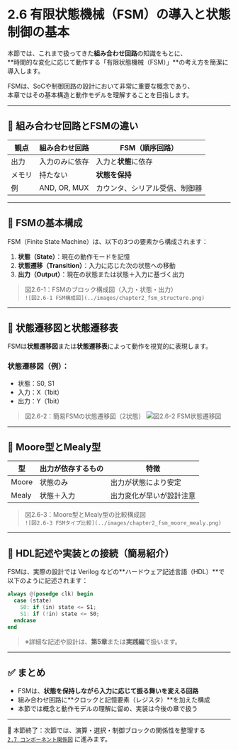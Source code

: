 # 2.6 有限状態機械（FSM）の導入と状態制御の基本

本節では、これまで扱ってきた**組み合わせ回路**の知識をもとに、  
**時間的な変化に応じて動作する「有限状態機械（FSM）」**の考え方を簡潔に導入します。

FSMは、SoCや制御回路の設計において非常に重要な概念であり、  
本章ではその基本構造と動作モデルを理解することを目指します。

---

## 🔹 組み合わせ回路とFSMの違い

| 観点 | 組み合わせ回路 | FSM（順序回路） |
|------|----------------|----------------|
| 出力 | 入力のみに依存 | 入力と**状態**に依存 |
| メモリ | 持たない | **状態を保持** |
| 例 | AND, OR, MUX | カウンタ、シリアル受信、制御器 |

---

## 🔹 FSMの基本構成

FSM（Finite State Machine）は、以下の3つの要素から構成されます：

1. **状態（State）**：現在の動作モードを記憶  
2. **状態遷移（Transition）**：入力に応じた次の状態への移動  
3. **出力（Output）**：現在の状態または状態＋入力に基づく出力

> 図2.6-1：FSMのブロック構成図（入力・状態・出力）  
> `![図2.6-1 FSM構成図](../images/chapter2_fsm_structure.png)`

---

## 🔹 状態遷移図と状態遷移表

FSMは**状態遷移図**または**状態遷移表**によって動作を視覚的に表現します。

### 状態遷移図（例）：

- 状態：S0, S1
- 入力：X（1bit）
- 出力：Y（1bit）

> 図2.6-2：簡易FSMの状態遷移図（2状態）
 ![図2.6-2 FSM状態遷移図](../images/chapter2_fsm_diagram.png)

---

## 🔹 Moore型とMealy型

| 型 | 出力が依存するもの | 特徴 |
|----|--------------------|------|
| Moore | 状態のみ | 出力が状態により安定 |
| Mealy | 状態＋入力 | 出力変化が早いが設計注意 |

> 図2.6-3：Moore型とMealy型の比較構成図  
> `![図2.6-3 FSMタイプ比較](../images/chapter2_fsm_moore_mealy.png)`

---

## 🔹 HDL記述や実装との接続（簡易紹介）

FSMは、実際の設計では Verilog などの**ハードウェア記述言語（HDL）**で以下のように記述されます：

```verilog
always @(posedge clk) begin
  case (state)
    S0: if (in) state <= S1;
    S1: if (!in) state <= S0;
  endcase
end
```

> ※詳細な記述や設計は、**第5章**または**実践編**で扱います。

---

## ✅ まとめ

- FSMは、**状態を保持しながら入力に応じて振る舞いを変える回路**
- 組み合わせ回路に**クロックと記憶要素（レジスタ）**を加えた構成
- 本節では概念と動作モデルの理解に留め、実装は今後の章で扱う

---

📎 本節終了：次節では、演算・選択・制御ブロックの関係性を整理する  
[`2.7 コンポーネント関係図`](./2.7_component_relationships.md) に進みます。
